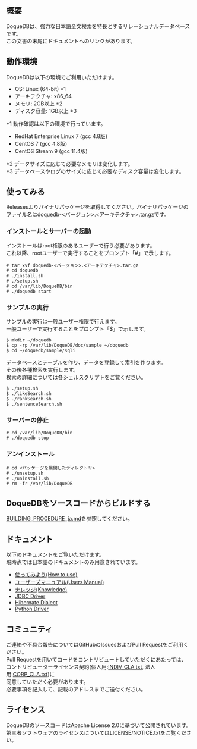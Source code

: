 ## 概要

DoqueDBは、強力な日本語全文検索を特長とするリレーショナルデータベースです。  
この文書の末尾にドキュメントへのリンクがあります。

## 動作環境

DoqueDBは以下の環境でご利用いただけます。
  - OS: Linux (64-bit) \*1
  - アーキテクチャ: x86\_64
  - メモリ: 2GB以上 \*2
  - ディスク容量: 1GB以上 \*3

\*1 動作確認は以下の環境で行っています。
  - RedHat Enterprise Linux 7 (gcc 4.8版)
  - CentOS 7 (gcc 4.8版)
  - CentOS Stream 9 (gcc 11.4版)

\*2 データサイズに応じて必要なメモリは変化します。  
\*3 データベースやログのサイズに応じて必要なディスク容量は変化します。

## 使ってみる

Releasesよりバイナリパッケージを取得してください。バイナリパッケージの  
ファイル名はdoquedb-\<バージョン\>.\<アーキテクチャ\>.tar.gzです。

### インストールとサーバーの起動

インストールはroot権限のあるユーザーで行う必要があります。  
これ以降、rootユーザーで実行することをプロンプト「#」で示します。
```
# tar xvf doquedb-<バージョン>.<アーキテクチャ>.tar.gz
# cd doquedb
# ./install.sh
# ./setup.sh
# cd /var/lib/DoqueDB/bin
# ./doquedb start
```

### サンプルの実行

サンプルの実行は一般ユーザー権限で行えます。  
一般ユーザーで実行することをプロンプト「$」で示します。
```
$ mkdir ~/doquedb
$ cp -rp /var/lib/DoqueDB/doc/sample ~/doquedb
$ cd ~/doquedb/sample/sqli
```

データベースとテーブルを作り、データを登録して索引を作ります。  
その後各種検索を実行します。  
検索の詳細については各シェルスクリプトをご覧ください。
```
$ ./setup.sh
$ ./likeSearch.sh
$ ./rankSearch.sh
$ ./sentenceSearch.sh
```

### サーバーの停止

```
# cd /var/lib/DoqueDB/bin
# ./doquedb stop
```

### アンインストール

```
# cd <パッケージを展開したディレクトリ>
# ./unsetup.sh
# ./uninstall.sh
# rm -fr /var/lib/DoqueDB
```

## DoqueDBをソースコードからビルドする

[BUILDING_PROCEDURE_ja.md](./BUILDING_PROCEDURE_ja.md)を参照してください。

## ドキュメント

以下のドキュメントをご覧いただけます。  
現時点では日本語のドキュメントのみ用意されています。
* [使ってみよう(How to use)](https://doquedb.github.io/doquedb/howtouse.html)
* [ユーザーズマニュアル(Users Manual)](https://doquedb.github.io/doquedb/users.html)
* [ナレッジ(Knowledge)](https://doquedb.github.io/doquedb/knowledge.html)
* [JDBC Driver](https://doquedb.github.io/doquedb-javadoc/javadoc/index.html)
* [Hibernate Dialect](https://doquedb.github.io/doquedb-javadoc/dialect/index.html)
* [Python Driver](https://doquedb.github.io/doquedb-pythondoc/pythondoc/index.html)

## コミュニティ

ご連絡や不具合報告についてはGitHubのIssuesおよびPull Requestをご利用ください。  
Pull Requestを用いてコードをコントリビュートしていただくにあたっては、  
コントリビューターライセンス契約(個人用:[INDIV\_CLA.txt](./INDIV_CLA.txt), 法人用:[CORP\_CLA.txt](./CORP_CLA.txt))に  
同意していただく必要があります。  
必要事項を記入して、記載のアドレスまでご送付ください。

## ライセンス

DoqueDBのソースコードはApache License 2.0に基づいて公開されています。  
第三者ソフトウェアのライセンスについてはLICENSE/NOTICE.txtをご覧ください。
